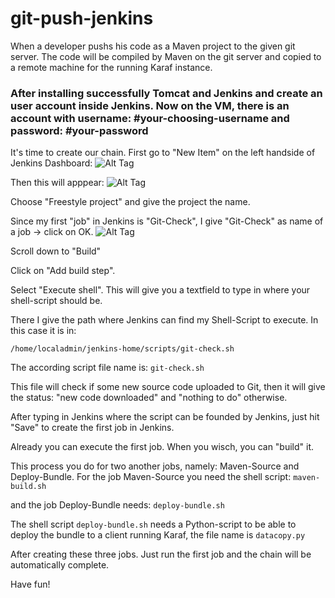 # git-push-jenkins
When a developer pushs his code as a Maven project to the given git server. The code will be compiled by Maven on the git server and copied to a remote machine for the running Karaf instance.

### After installing successfully Tomcat and Jenkins and create an user account inside Jenkins. Now on the VM, there is an account with username: #your-choosing-username and password: #your-password

It's time to create our chain. First go to "New Item" on the left handside of Jenkins Dashboard:
![Alt Tag](https://user-images.githubusercontent.com/7670731/54187840-b1d47580-44ae-11e9-8f66-42f896bebb17.png)


Then this will apppear:
![Alt Tag](https://user-images.githubusercontent.com/7670731/54187845-b39e3900-44ae-11e9-80ff-80bbd549f0ef.png)


Choose "Freestyle project" and give the project the name. 

Since my first "job" in Jenkins is "Git-Check", I give "Git-Check" as name of a job → click on OK.
![Alt Tag](https://user-images.githubusercontent.com/7670731/54187848-b567fc80-44ae-11e9-9a04-b326e6f91ec7.png)

Scroll down to "Build"

Click on "Add build step".

Select "Execute shell". This will give you a textfield to type in where your shell-script should be.

There I give the path where Jenkins can find my Shell-Script to execute. In this case it is in: 

```/home/localadmin/jenkins-home/scripts/git-check.sh```

The according script file name is: ```git-check.sh```

This file will check if some new source code uploaded to Git, then it will give the status: "new code downloaded" and "nothing to do" otherwise.

After typing in Jenkins where the script can be founded by Jenkins, just hit "Save" to create the first job in Jenkins.

Already you can execute the first job. When you wisch, you can "build" it.

This process you do for two another jobs, namely: Maven-Source and Deploy-Bundle. For the job Maven-Source you need the shell script:  ```maven-build.sh```

and the job Deploy-Bundle needs: ```deploy-bundle.sh```

The shell script ```deploy-bundle.sh``` needs a Python-script to be able to deploy the bundle to a client running Karaf, the file name is ```datacopy.py```


After creating these three jobs. Just run the first job and the chain will be automatically complete. 

Have fun!
